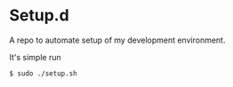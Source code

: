 # Setup.d
A repo to automate setup of my development environment.

It's simple run
```shell
$ sudo ./setup.sh
```
